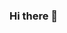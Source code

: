 ### Hi there 👋

<!--
**HIMADEEPMANISANKAR/HIMADEEPMANISANKAR** is a ✨ _special_ ✨ repository because its `README.md` (this file) appears on your GitHub profile.

Here are some ideas to get you started:

- 🔭 I’m currently working on student
- 🌱 I’m currently learning C,C++,python
- 👯 I’m looking to collaborate on classroom and lab stuff
- 🤔 I’m looking for help with ...
- 💬 Ask me about ...
- 📫 How to reach me: himadeepmanisankar@gmail.com
- 😄 Pronouns: ...
- ⚡ Fun fact: ...
-->
